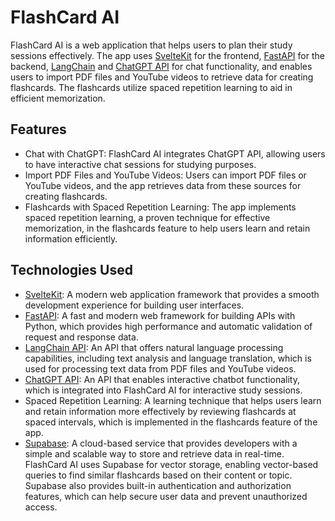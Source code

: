 <body>
  <h1>FlashCard AI</h1>
  <p>FlashCard AI is a web application that helps users to plan their study sessions effectively. The app uses <a href="https://kit.svelte.dev/">SvelteKit</a> for
    the frontend, <a href="https://fastapi.tiangolo.com/">FastAPI</a> for the backend, <a href="https://langchain.io/">LangChain</a> and <a href="https://chatgpt.com/">ChatGPT API</a> for chat functionality, and enables users to import PDF
    files and YouTube videos to retrieve data for creating flashcards. The flashcards utilize spaced repetition learning to
    aid in efficient memorization.</p>
  <h2>Features</h2>
  <ul>
    <li>Chat with ChatGPT: FlashCard AI integrates ChatGPT API, allowing users to have interactive chat sessions for
      studying purposes.</li>
    <li>Import PDF Files and YouTube Videos: Users can import PDF files or YouTube videos, and the app retrieves data from
      these sources for creating flashcards.</li>
    <li>Flashcards with Spaced Repetition Learning: The app implements spaced repetition learning, a proven technique for
      effective memorization, in the flashcards feature to help users learn and retain information efficiently.</li>
  </ul>
  <h2>Technologies Used</h2>
  <ul>
    <li><a href="https://kit.svelte.dev/">SvelteKit</a>: A modern web application framework that provides a smooth development experience for building user
      interfaces.</li>
    <li><a href="https://fastapi.tiangolo.com/">FastAPI</a>: A fast and modern web framework for building APIs with Python, which provides high performance and
      automatic validation of request and response data.</li>
    <li><a href="https://langchain.io/">LangChain API</a>: An API that offers natural language processing capabilities, including text analysis and language
      translation, which is used for processing text data from PDF files and YouTube videos.</li>
    <li><a href="https://chatgpt.com/">ChatGPT API</a>: An API that enables interactive chatbot functionality, which is integrated into FlashCard AI
      for interactive study sessions.</li>
    <li>Spaced Repetition Learning: A learning technique that helps users learn and retain information more effectively
      by reviewing flashcards at spaced intervals, which is implemented in the flashcards feature of the app.</li>
    <li><a href="https://supabase.io/">Supabase</a>: A cloud-based service that provides developers with a simple and scalable way to store and retrieve data in real-time. FlashCard AI uses Supabase for vector storage, enabling vector-based queries to find similar flashcards based on their content or topic. Supabase also provides built-in authentication and authorization features, which can help secure user data and prevent unauthorized access.</li>
  </ul>
  
</body>
